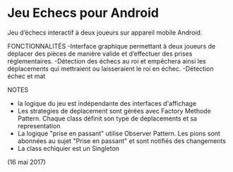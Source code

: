 # Jeu Echecs pour Android

Jeu d’échecs interactif à deux joueurs sur appareil mobile Android.

FONCTIONNALITÉS
-Interface graphique permettant à deux joueurs de déplacer des pièces de manière valide et d’effectuer des prises réglementaires.
-Détection des échecs au roi et empêchera ainsi les déplacements qui mettraient ou laisseraient le roi en échec.
-Détection échec et mat

NOTES
- la logique du jeu est indépendante des interfaces d'affichage
- Les strategies de deplacement sont gérées avec Factory Methode Pattern. Chaque class définit son type de deplacements et sa representation
- La logique "prise en passant" utilise Observer Pattern. Les pions sont abonnées au sujet "Prise en passant" et sont notifiés des changements
- La class echiquier est un Singleton

(16 mai 2017)